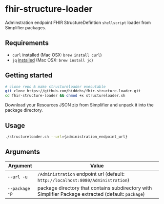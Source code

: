 # fhir-structure-loader
Adminstration endpoint FHIR StructureDefintion `shellscript` loader from Simplifier packages.

## Requirements

- `curl` installed (Mac OSX: `brew install curl`)
- `jq` [installed](https://stedolan.github.io/jq/download/) (Mac OSX: `brew install jq`)

## Getting started

```bash
# clone repo & make structureloader executable
git clone https://github.com/hiddehs/fhir-structure-loader.git
cd fhir-structure-loader && chmod +x structureloader.sh
```

Download your Resources JSON zip from Simplifier and unpack it into the package directory.

## Usage
```bash
./structureloader.sh --url={administration_endpoint_url}
```

## Arguments

| Argument | Value |
| -------- | ----- |
| `--url -u`   | `/Administration` endpoint url (default: `http://localhost:8080/Administration`) |
| `--package -p`    | package directory that contains subdirectory with Simplifier Package extracted (default: `package`) |
